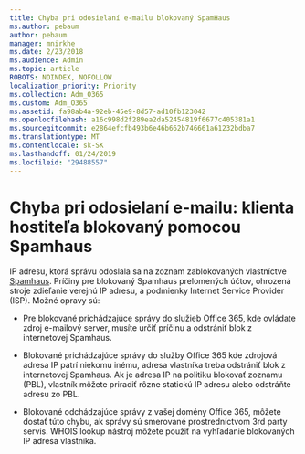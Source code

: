 ```yaml
---
title: Chyba pri odosielaní e-mailu blokovaný SpamHaus
ms.author: pebaum
author: pebaum
manager: mnirkhe
ms.date: 2/23/2018
ms.audience: Admin
ms.topic: article
ROBOTS: NOINDEX, NOFOLLOW
localization_priority: Priority
ms.collection: Adm_O365
ms.custom: Adm_O365
ms.assetid: fa98ab4a-92eb-45e9-8d57-ad10fb123042
ms.openlocfilehash: a16c998d2f289ea2da52454819f6677c405381a1
ms.sourcegitcommit: e2864efcfb493b6e46b662b746661a61232bdba7
ms.translationtype: MT
ms.contentlocale: sk-SK
ms.lasthandoff: 01/24/2019
ms.locfileid: "29488557"
---
```

# <a name="error-sending-email-client-host-blocked-using-spamhaus"></a>Chyba pri odosielaní e-mailu: klienta hostiteľa blokovaný pomocou Spamhaus

IP adresu, ktorá správu odoslala sa na zoznam zablokovaných vlastníctve [Spamhaus](https://go.microsoft.com/fwlink/p/?linkid=123245). Príčiny pre blokovaný Spamhaus prelomených účtov, ohrozená stroje zdieľanie verejnú IP adresu, a podmienky Internet Service Provider (ISP). Možné opravy sú:
  
- Pre blokované prichádzajúce správy do služieb Office 365, kde ovládate zdroj e-mailový server, musíte určiť príčinu a odstrániť blok z internetovej Spamhaus.
    
- Blokované prichádzajúce správy do služby Office 365 kde zdrojová adresa IP patrí niekomu inému, adresa vlastníka treba odstrániť blok z internetovej Spamhaus. Ak je adresa IP na politiku blokovať zoznamu (PBL), vlastník môžete priradiť rôzne statickú IP adresu alebo odstráňte adresu zo PBL.
    
- Blokované odchádzajúce správy z vašej domény Office 365, môžete dostať túto chybu, ak správy sú smerované prostredníctvom 3rd party servis. WHOIS lookup nástroj môžete použiť na vyhľadanie blokovaných IP adresa vlastníka.
    

